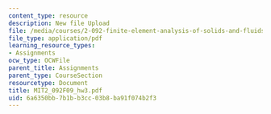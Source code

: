 ```yaml
---
content_type: resource
description: New file Upload
file: /media/courses/2-092-finite-element-analysis-of-solids-and-fluids-i-fall-2009/6a6350bb7b1bb3cc03b8ba91f074b2f3_MIT2_092F09_hw3.pdf
file_type: application/pdf
learning_resource_types:
- Assignments
ocw_type: OCWFile
parent_title: Assignments
parent_type: CourseSection
resourcetype: Document
title: MIT2_092F09_hw3.pdf
uid: 6a6350bb-7b1b-b3cc-03b8-ba91f074b2f3
---
```

